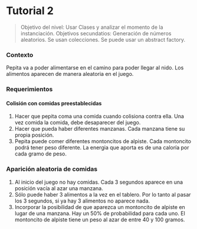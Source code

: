# Tutorial 2

> Objetivo del nivel: Usar Clases y analizar el momento de la instanciación.
> Objetivos secundatios:  Generación de números aleatorios. Se usan colecciones. Se puede usar un abstract factory.


### Contexto

Pepita va a poder alimentarse en el camino para poder llegar al nido.
Los alimentos aparecen de manera aleatoria en el juego. 


### Requerimientos

#### Colisión con comidas preestablecidas
1. Hacer que pepita coma una comida cuando colisiona contra ella. Una vez comida la comida, debe desaparecer del juego. 
2. Hacer que pueda haber diferentes manzanas. Cada manzana tiene su propia posición. 
3. Pepita puede comer diferentes montoncitos de alpiste. Cada montoncito podrá tener peso diferente. La energia que aporta es de una caloría por cada gramo de peso.
   
### Aparición aleatoria de comidas
 
1. Al inicio del juego no hay comidas. Cada 3 segundos aparece en una posición vacía al azar una manzana. 
2. Sólo puede haber 3 alimentos a la vez en el tablero. Por lo tanto al pasar los 3 segundos, si ya hay 3 alimentos no aparece nada.
3. Incorporar la posibilidad de que aparezca un montoncito de alpiste en lugar de una manzana. Hay un 50% de probabilidad para cada uno.
   El montoncito de alpiste tiene un peso al azar de entre 40 y 100 gramos.
